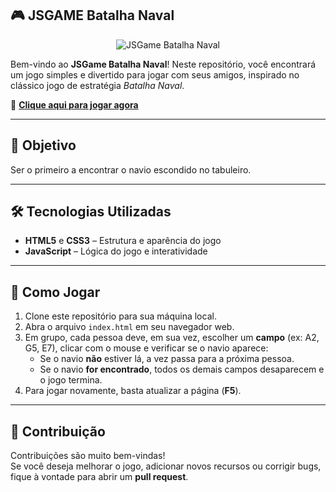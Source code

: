 ## 🎮 JSGAME Batalha Naval

<p align="center">
  <img src="img/logo.gif" alt="JSGame Batalha Naval">
</p>

Bem-vindo ao **JSGame Batalha Naval**! Neste repositório, você encontrará um jogo simples e divertido para jogar com seus amigos, inspirado no clássico jogo de estratégia *Batalha Naval*.

🎲 **[Clique aqui para jogar agora](https://ismaelldiias.github.io/jsgame-batalha-naval/)**

---

## 🎯 Objetivo

Ser o primeiro a encontrar o navio escondido no tabuleiro.

---

## 🛠️ Tecnologias Utilizadas

- **HTML5** e **CSS3** – Estrutura e aparência do jogo  
- **JavaScript** – Lógica do jogo e interatividade

---

## 🚀 Como Jogar

1. Clone este repositório para sua máquina local.
2. Abra o arquivo `index.html` em seu navegador web.
3. Em grupo, cada pessoa deve, em sua vez, escolher um **campo** (ex: A2, G5, E7), clicar com o mouse e verificar se o navio aparece:
   - Se o navio **não** estiver lá, a vez passa para a próxima pessoa.
   - Se o navio **for encontrado**, todos os demais campos desaparecem e o jogo termina.
4. Para jogar novamente, basta atualizar a página (**F5**).

---

## 🤝 Contribuição

Contribuições são muito bem-vindas!  
Se você deseja melhorar o jogo, adicionar novos recursos ou corrigir bugs, fique à vontade para abrir um **pull request**.
